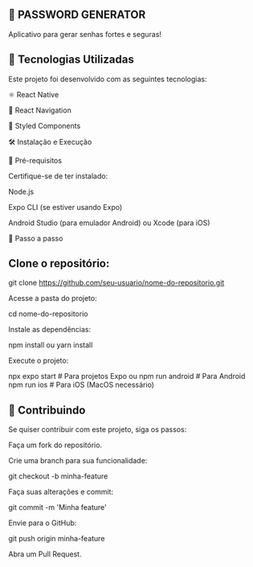 ## 📱 PASSWORD GENERATOR

Aplicativo para gerar senhas fortes e seguras! 

## 🚀 Tecnologias Utilizadas

Este projeto foi desenvolvido com as seguintes tecnologias:

⚛️ React Native

🧩 React Navigation

💅 Styled Components


🛠️ Instalação e Execução

🔹 Pré-requisitos

Certifique-se de ter instalado:

Node.js

Expo CLI (se estiver usando Expo)

Android Studio (para emulador Android) ou Xcode (para iOS)

🔹 Passo a passo

## Clone o repositório:

git clone https://github.com/seu-usuario/nome-do-repositorio.git

Acesse a pasta do projeto:

cd nome-do-repositorio

Instale as dependências:

npm install
 ou
yarn install

Execute o projeto:

npx expo start  # Para projetos Expo
ou
npm run android  # Para Android
npm run ios  # Para iOS (MacOS necessário)




## 🤝 Contribuindo

Se quiser contribuir com este projeto, siga os passos:

Faça um fork do repositório.

Crie uma branch para sua funcionalidade:

git checkout -b minha-feature

Faça suas alterações e commit:

git commit -m 'Minha feature'

Envie para o GitHub:

git push origin minha-feature

Abra um Pull Request.
